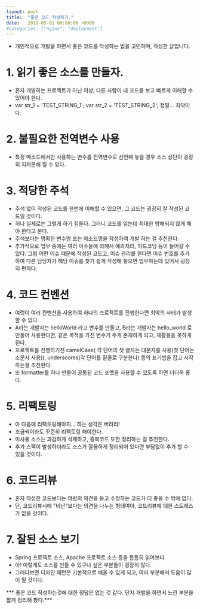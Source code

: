 ```yaml
---
layout: post
title:  "좋은 코드 작성하기."
date:   2018-05-01 00:00:00 +0900
#categories: ["nginx", "deployment"]
---
```


- 개인적으로 개발을 하면서 좋은 코드를 작성하는 법을 고민하며, 작성한 글입니다. 

# 1. 읽기 좋은 소스를 만들자.
- 혼자 개발하는 프로젝트가 아닌 이상, 다른 사람이 내 코드를 보고 빠르게 이해할 수 있어야 한다.
- var str_1 = 'TEST_STRING_1'; var str_2 = 'TEST_STRING_2'; 정말... 최악이다.

# 2. 불필요한 전역변수 사용
- 특정 메소드에서만 사용하는 변수를 전역변수로 선언해 놓을 경우 소스 상단이 굉장히 지저분해 질 수 있다. 

# 3. 적당한 주석
- 주석 없이 작성된 코드를 한번에 이해할 수 있으면, 그 코드는 굉장히 잘 작성된 코드일 것이다. 
- 허나 실제로는 그렇게 하기 힘들다. 그러니 코드를 읽는데 최대한 방해되지 않게 해야 한다고 본다. 
- 주석보다는 명확한 변수명 또는 메소드명을 작성하여 개발 하는 걸 추천한다. 
- 추가적으로 업무 중에는 여러 이슈들에 의해서 예외처리, 하드코딩 등이 들어갈 수 있다. 그럼 어떤 이슈 때문에 작성된 코드고, 이슈 관리를 한다면 이슈 번호를 추가하여 다른 담당자가 해당 이슈를 찾기 쉽게 작성해 놓으면 업무하는데 있어서 굉장히 편하다.

# 4. 코드 컨벤션
- 여럿이 여러 컨벤션을 사용하여 하나의 프로젝트를 진행한다면 최악의 사태가 발생할 수 있다. 
- A라는 개발자는 helloWorld 라고 변수를 만들고, B라는 개발자는 hello_world 로 만들어 사용한다면, 같은 목적을 가진 변수가 두개 존재하게 되고, 재활용을 못하게 된다.
- 프로젝트를 진행하기전 camelCase( 각 단어의 첫 글자는 대문자를 사용(첫 단어는 소문자 사용)), underscores(각 단어를 밑줄로 구분한다) 등의 표기법을 잡고 시작하는걸 추천한다.
- 또 formatter를 하나 만들어 공통된 코드 포멧을 사용할 수 있도록 하면 더더욱 좋다.

# 5. 리팩토링
- 아 다음에 리팩토링해야지... 하는 생각은 버려라!
- 조금씩이라도 꾸준히 리팩토링 해야한다.
- 미사용 소스는 과감하게 삭제하고, 중복코드 또한 정리하는 걸 추천한다.
- 추가 스팩이 발생하더라도 소스가 깔끔하게 정리되어 있다면 부담없이 추가 할 수 있을 것이다.

# 6. 코드리뷰
- 혼자 작성한 코드보다는 여럿의 의견을 듣고 수정하는 코드가 더 좋을 수 밖에 없다.
- 단, 코드리뷰시에 "비난"보다는 의견을 나누는 형태여야, 코드리뷰에 대한 스트레스가 없을 것이다.

# 7. 잘된 소스 보기
- Spring 프로젝트 소스, Apache 프로젝트 소스 등을 틈틈히 읽어보다.
- 아! 이렇게도 소스를 만들 수 있구나 싶은 부분들이 굉장히 많다.
- 그러다보면 디자인 패턴은 기본적으로 배울 수 있게 되고, 여러 부분에서 도움이 많이 될 것이다.
 
*** 좋은 코드 작성하는것에 대한 정답은 없는 것 같다. 단지 개발을 하면서 느낀 부분을 짧게 정리해 봤다.***

